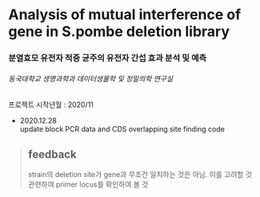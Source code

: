 Analysis of mutual interference of gene in S.pombe deletion library 
======================================================================
### 분열효모 유전자 적중 균주의 유전자 간섭 효과 분석 및 예측
###### 동국대학교 생명과학과 데이터생물학 및 정밀의학 연구실

프로젝트 시작년월 : 2020/11

* 2020.12.28  
update block PCR data and CDS overlapping site finding code
> ## feedback  
> strain의 deletion site가 gene과 무조건 일치하는 것은 아님. 이를 고려할 것  
> 관련하여 primer locus를 확인하여 볼 것
